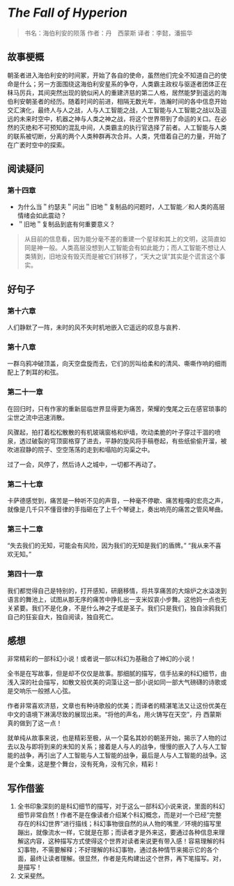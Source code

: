 # ***The Fall of Hyperion***
>书名：海伯利安的陨落
>作者：丹　西蒙斯
>译者：李懿，潘振华

## 故事梗概

朝圣者进入海伯利安的时间冢，开始了各自的使命，虽然他们完全不知道自己的使命是什么；另一方面围绕这海伯利安星系的争夺，人类霸主政权与驱逐者团体正在秣马厉兵，其间突然出现的貌似闲人的重建济慈的第二人格，居然能梦到遥远的海伯利安朝圣者的经历。随着时间的前进，相隔无数光年，浩瀚时间的各中信息开始交汇演化，最终人与人之战，人与人工智能之战，人工智能与人工智能之战以及遥远的未来时空中，机器之神与人类之神之战，将这个世界带到了命运的关口。在必然的灭绝和不可预知的混乱中间，人类霸主的执行官选择了前者。人工智能与人类的联系被切断，分离的两个人类种群再次合并。人类，凭借着自己的力量，开始了在广袤时空中的探索。

## 阅读疑问

### 第十四章
- 为什么当＂约瑟夫＂问出＂旧地＂复制品的问题时，人工智能／和人类的高层情绪会如此震动？
- ＂旧地＂复制品到底有何重要意义？

> 从目前的信息看，因为能分毫不差的重建一个星球和其上的文明，这简直如同是神一般。人类高层没想到人工智能会有如此能力；而人工智能不想让人类猜到，旧地没有毁灭而是被它们转移了，“天大之误”其实是个谎言这个事实。

## 好句子

### 第十六章
人们静默了一阵，未时的风不失时机地嵌入它遥远的叹息与哀矜．

### 第十八章
一群乌鸦冲破顶盖，向天空盘旋而去，它们的厉叫给柔和的清风、嘶嘶作响的细雨配上了刺耳的和弦。

### 第二十一章
在回归时，只有作家的重新屈临世界显得更为痛苦，荣耀的曳尾之云在感官琐事的尘世之流中迅速消散。

风骤起，拍打着松松散散的有机玻璃窗格和炉墙，吹动柔脆的叶子穿过干涸的喷泉，透过破裂的穹顶窗格穿了进去，平静的旋风将手稿卷起，有些纸偷偷开溜，被吹进寂静的院子、空空荡荡的走到和塌陷的沟渠之中。

过了一会，风停了，然后诗人之城中，一切都不再动了。

### 第二十七章
卡萨德感觉到，痛苦是一种听不见的声音，一种毫不停歇、痛苦粗嘎的宏亮之声，就像是几千只不懂音律的手指砸在了上千个琴键上，奏出响亮的痛苦之管风琴曲。

### 第三十二章
“失去我们的无知，可能会有风险，因为我们的无知是我们的盾牌。”
“我从来不喜欢无知。”

### 第四十一章
我们都觉得自己是特别的，打开感知，研磨移情，将共享痛苦的大熔炉之水溢泼到语言的舞池上，试图从那无序的痛苦中挣扎出一支米奴哀小步舞。这他妈一点也无关紧要。我们不是化身，不是什么神之子或是圣子。我们只是我们，独自涂鸦我们自己的狂妄自大，独自阅读，独自死亡。

## 感想
非常精彩的一部科幻小说！或者说一部以科幻为基融合了神幻的小说！

全书是在写故事，但是却不仅仅是故事。那细腻的描写，信手拈来的科幻细节，由浅入深的社会描写，如散文般优美的词藻让这一部小说如同一部大气磅礴的诗歌或是交响乐一般撼人心弦。

作者非常喜欢济慈，文章也有种诗歌般的优美；而译者的精湛笔法又让这份优美在中文的语境下淋漓尽致的展现出来。“将他的声名，用火铸写在天空”，丹 西蒙斯真的做到了这一点！

就单纯从故事来说，也是精彩至极，从一个莫名其妙的朝圣开始，揭示了人物的过去以及与即将到来的未知的关系；接着是人与人的战争，慢慢的嵌入了人与人工智能的战争，再引出了人工智能与人工智能的战争，最后是人与人工智能的战争。这是个全集，这是整个舞台，没有死角，没有冗余，精彩！

## 写作借鉴

1. 全书印象深刻的是科幻细节的描写，对于这么一部科幻小说来说，里面的科幻细节非常自然！作者不是在像读者介绍某个科幻概念，而是对一个已经“完整存在的科幻世界”进行描线；科幻事物很自然的从人物的嘴里／环境的描写里蹦出，就像流水一样，它就是在那；而读者才是外来这，要通过各种信息来理解这内容，这种描写方式使得这个世界对读者来说更有带入感！容易理解的科幻事物，不需要解释；不好理解的科幻事物，通过各种情节来揭示它的各个面，最终让读者理解。很显然，作者是先构建出这个世界，再下笔描写。对，是描写！
2. 文采斐然。
